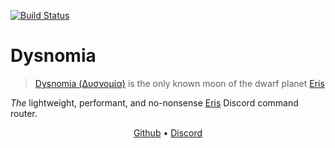 [![Build Status](https://travis-ci.com/Safetyatlast/Dysnomia.svg?branch=master)](https://travis-ci.com/Safetyatlast/Dysnomia)

# Dysnomia
> [Dysnomia (Δυσνομία)]("https://en.wikipedia.org/wiki/Dysnomia_%28moon%29) is the only known moon of the dwarf planet [Eris](https://en.wikipedia.org/wiki/Eris_%28dwarf_planet%29)

*The* lightweight, performant, and no-nonsense [Eris](https://github.com/abalabahaha/eris) Discord command router.

<p align="center"> <a href="https://github.com/Safetyatlast/Dysnomia/">Github</a> • <a href="https://github.com/Safetyatlast/Dysnomia/">Discord</a> </p>
